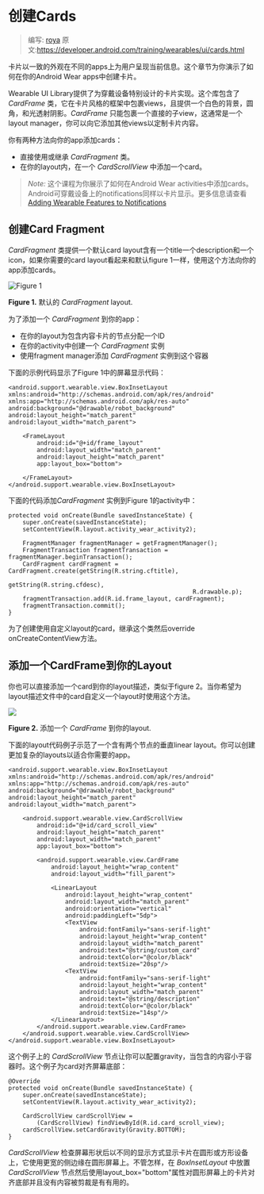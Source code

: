 # 创建Cards

> 编写: [roya](https://github.com/RoyaAoki) 原文:<https://developer.android.com/training/wearables/ui/cards.html>

<!--Cards present information to users with a consistent look and feel across different apps. This lesson shows you how to create cards in your Android Wear apps.-->

卡片以一致的外观在不同的apps上为用户呈现当前信息。这个章节为你演示了如何在你的Android Wear apps中创建卡片。

<!--The Wearable UI Library provides implementations of cards specifically designed for wearable devices. This library contains the CardFrame class, which wraps views inside a card-styled frame with a white background, rounded corners, and a light-drop shadow. CardFrame can only contain one direct child, usually a layout manager, to which you can add other views to customize the content inside the card.-->

Wearable UI Library提供了为穿戴设备特别设计的卡片实现。这个库包含了 *CardFrame* 类，它在卡片风格的框架中包裹views，且提供一个白色的背景，圆角，和光透射阴影。*CardFrame* 只能包裹一个直接的子view，这通常是一个layout manager，你可以向它添加其他views以定制卡片内容。

<!--You can add cards to your app in two ways:
Use or extend the CardFragment class.
Add a card inside a CardScrollView in your layout.-->

你有两种方法向你的app添加cards：

* 直接使用或继承 *CardFragment* 类。
* 在你的layout内，在一个 *CardScrollView* 中添加一个card。

<!--Note: This lesson shows you how to add cards to Android Wear activities. Android notifications on wearable devices are also displayed as cards. For more information, see Adding Wearable Features to Notifications.-->

> *Note:* 这个课程为你展示了如何在Android Wear activities中添加cards。Android可穿戴设备上的notifications同样以卡片显示。更多信息请查看 [Adding Wearable Features to Notifications](https://developer.android.com/training/wearables/notifications/index.html)

## 创建Card Fragment
<!--The CardFragment class provides a default card layout with a title, a description, and an icon. Use this approach to add cards to your app if the default card layout shown in figure 1 meets your needs.-->


*CardFragment* 类提供一个默认card layout含有一个title一个description和一个icon，如果你需要的card  layout看起来和默认figure 1一样，使用这个方法向你的app添加cards。

![Figure 1](https://developer.android.com/wear/images/05_uilib.png)

**Figure 1.** 默认的 *CardFragment* layout.

<!--To add a CardFragment to your app:
In your layout, assign an ID to the element that contains the card
Create a CardFragment instance in your activity
Use the fragment manager to add the CardFragment instance to its container-->

为了添加一个 *CardFragment* 到你的app：

* 在你的layout为包含内容卡片的节点分配一个ID
* 在你的activity中创建一个 *CardFragment* 实例
* 使用fragment manager添加 *CardFragment* 实例到这个容器

<!--The following sample code shows the code for the screen display shown in Figure 1:-->

下面的示例代码显示了Figure 1中的屏幕显示代码：

	<android.support.wearable.view.BoxInsetLayout
	xmlns:android="http://schemas.android.com/apk/res/android"
	xmlns:app="http://schemas.android.com/apk/res-auto"
	android:background="@drawable/robot_background"
	android:layout_height="match_parent"
	android:layout_width="match_parent">

	    <FrameLayout
	        android:id="@+id/frame_layout"
	        android:layout_width="match_parent"
	        android:layout_height="match_parent"
	        app:layout_box="bottom">

	    </FrameLayout>
	</android.support.wearable.view.BoxInsetLayout>
	
<!--The following code adds the CardFragment instance to the activity in Figure 1:-->
下面的代码添加*CardFragment* 实例到Figure 1的activity中：

	protected void onCreate(Bundle savedInstanceState) {
	    super.onCreate(savedInstanceState);
	    setContentView(R.layout.activity_wear_activity2);

	    FragmentManager fragmentManager = getFragmentManager();
	    FragmentTransaction fragmentTransaction = fragmentManager.beginTransaction();
	    CardFragment cardFragment = CardFragment.create(getString(R.string.cftitle),
	                                                    getString(R.string.cfdesc),
	                                                    R.drawable.p);
	    fragmentTransaction.add(R.id.frame_layout, cardFragment);
	    fragmentTransaction.commit();
	}
	
<!--To create a card with a custom layout using CardFragment, extend this class and override its onCreateContentView method.-->
为了创建使用自定义layout的card，继承这个类然后override onCreateContentView方法。

## 添加一个CardFrame到你的Layout

<!--You can also add a card directly to your layout definition, as shown in figure 2. Use this approach when you want to define a custom layout for the card inside a layout definition file.-->
你也可以直接添加一个card到你的layout描述，类似于figure 2。当你希望为layout描述文件中的card自定义一个layout时使用这个方法。

![](https://developer.android.com/wear/images/04_uilib.png)

**Figure 2.** 添加一个 *CardFrame* 到你的layout.

<!--The following layout code sample demonstrates a vertical linear layout with two elements. You can create more complex layouts to fit the needs of your app.-->

下面的layout代码例子示范了一个含有两个节点的垂直linear layout。你可以创建更加复杂的layouts以适合你需要的app。

	<android.support.wearable.view.BoxInsetLayout
	xmlns:android="http://schemas.android.com/apk/res/android"
	xmlns:app="http://schemas.android.com/apk/res-auto"
	android:background="@drawable/robot_background"
	android:layout_height="match_parent"
	android:layout_width="match_parent">

	    <android.support.wearable.view.CardScrollView
	        android:id="@+id/card_scroll_view"
	        android:layout_height="match_parent"
	        android:layout_width="match_parent"
	        app:layout_box="bottom">

	        <android.support.wearable.view.CardFrame
	            android:layout_height="wrap_content"
	            android:layout_width="fill_parent">

	            <LinearLayout
	                android:layout_height="wrap_content"
	                android:layout_width="match_parent"
	                android:orientation="vertical"
	                android:paddingLeft="5dp">
	                <TextView
	                    android:fontFamily="sans-serif-light"
	                    android:layout_height="wrap_content"
	                    android:layout_width="match_parent"
	                    android:text="@string/custom_card"
	                    android:textColor="@color/black"
	                    android:textSize="20sp"/>
	                <TextView
	                    android:fontFamily="sans-serif-light"
	                    android:layout_height="wrap_content"
	                    android:layout_width="match_parent"
	                    android:text="@string/description"
	                    android:textColor="@color/black"
	                    android:textSize="14sp"/>
	            </LinearLayout>
	        </android.support.wearable.view.CardFrame>
	    </android.support.wearable.view.CardScrollView>
	</android.support.wearable.view.BoxInsetLayout>

<!--The CardScrollView element in the example layout above lets you assign gravity to the card when its content is smaller than the container. This example aligns the card to the bottom of the screen:-->

这个例子上的 *CardScrollView* 节点让你可以配置gravity，当包含的内容小于容器时。这个例子为card对齐屏幕底部：

	@Override
	protected void onCreate(Bundle savedInstanceState) {
	    super.onCreate(savedInstanceState);
	    setContentView(R.layout.activity_wear_activity2);

	    CardScrollView cardScrollView =
	        (CardScrollView) findViewById(R.id.card_scroll_view);
	    cardScrollView.setCardGravity(Gravity.BOTTOM);
	}
	
<!--CardScrollView detects the shape of the screen and displays the card differently on round and square devices, using wider side margins on round screens. However, placing the CardScrollView element inside a BoxInsetLayout and using the layout_box="bottom" attribute is useful to align the card to the bottom of round screens without cropping its content.-->

*CardScrollView* 检查屏幕形状后以不同的显示方式显示卡片在圆形或方形设备上，它使用更宽的侧边缘在圆形屏幕上。不管怎样，在 *BoxInsetLayout* 中放置 *CardScrollView* 节点然后使用layout_box="bottom"属性对圆形屏幕上的卡片对齐底部并且没有内容被剪裁是有有用的。
